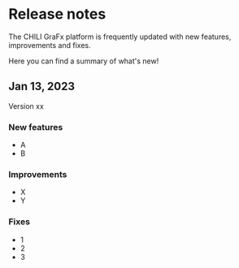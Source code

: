 # Release notes

The CHILI GraFx platform is frequently updated with new features, improvements and fixes.

Here you can find a summary of what's new!

## Jan 13, 2023

Version xx

### New features

- A
- B

### Improvements

- X
- Y

### Fixes

- 1
- 2
- 3
